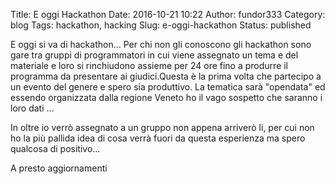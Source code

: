 Title: E oggi Hackathon
Date: 2016-10-21 10:22
Author: fundor333
Category: blog
Tags: hackathon, hacking
Slug: e-oggi-hackathon
Status: published

E oggi si va di hackathon... Per chi non gli conoscono gli hackathon
sono gare tra gruppi di programmatori in cui viene assegnato un tema e
del materiale e loro si rinchiudono assieme per 24 ore fino a produrre
il programma da presentare ai giudici.<!--more-->Questa è la prima volta
che partecipo a un evento del genere e spero sia produttivo. La tematica
sarà "opendata" ed essendo organizzata dalla regione Veneto ho il vago
sospetto che saranno i loro dati ...

In oltre io verrò assegnato a un gruppo non appena arriverò li, per cui
non ho la più pallida idea di cosa verrà fuori da questa esperienza ma
spero qualcosa di positivo...

A presto aggiornamenti
